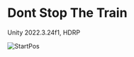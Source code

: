 # Dont Stop The Train

Unity 2022.3.24f1, HDRP

![StartPos](https://github.com/true-10/Pendulum2D/blob/master/screen.gif)
